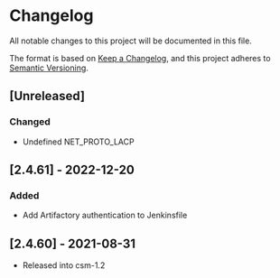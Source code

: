 # Changelog
All notable changes to this project will be documented in this file.

The format is based on [Keep a Changelog](https://keepachangelog.com/en/1.0.0/),
and this project adheres to [Semantic Versioning](https://semver.org/spec/v2.0.0.html).

## [Unreleased]
### Changed
- Undefined NET_PROTO_LACP

## [2.4.61] - 2022-12-20
### Added
- Add Artifactory authentication to Jenkinsfile

## [2.4.60] - 2021-08-31
- Released into csm-1.2

